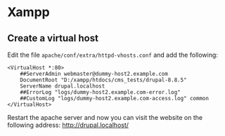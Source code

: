 # Xampp

## Create a virtual host

Edit the file `apache/conf/extra/httpd-vhosts.conf` and add the following:

    <VirtualHost *:80>
        ##ServerAdmin webmaster@dummy-host2.example.com
        DocumentRoot "D:/xampp/htdocs/cms_tests/drupal-8.8.5"
        ServerName drupal.localhost
        ##ErrorLog "logs/dummy-host2.example.com-error.log"
        ##CustomLog "logs/dummy-host2.example.com-access.log" common
    </VirtualHost>
    
Restart the apache server and now you can visit the website on the following address: http://drupal.localhost/
